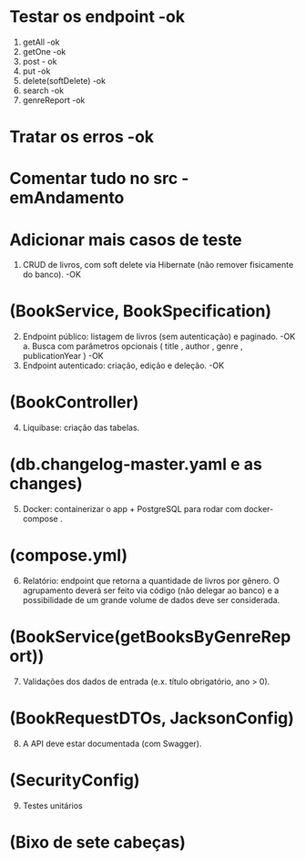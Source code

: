 # Testar os endpoint -ok
1. getAll -ok
2. getOne -ok
3. post - ok
4. put -ok
5. delete(softDelete) -ok 
6. search -ok
7. genreReport -ok

# Tratar os erros -ok

# Comentar tudo no src -emAndamento

# Adicionar mais casos de teste



1. CRUD de livros, com soft delete via Hibernate (não remover fisicamente do
banco). -OK
# (BookService, BookSpecification)

2. Endpoint público: listagem de livros (sem autenticação) e paginado. -OK
    a. Busca com parâmetros opcionais ( title , author , genre , publicationYear ) -OK
3. Endpoint autenticado: criação, edição e deleção. -OK
# (BookController)

4. Liquibase: criação das tabelas.
# (db.changelog-master.yaml e as changes)

5. Docker: containerizar o app + PostgreSQL para rodar com docker-compose .
# (compose.yml)

6. Relatório: endpoint que retorna a quantidade de livros por gênero. O agrupamento deverá ser feito via código (não delegar ao banco) e a possibilidade de um grande volume de dados deve ser considerada.
# (BookService(getBooksByGenreReport))

7. Validações dos dados de entrada (e.x. título obrigatório, ano > 0).
# (BookRequestDTOs, JacksonConfig)

8. A API deve estar documentada (com Swagger).
# (SecurityConfig)

9. Testes unitários
# (Bixo de sete cabeças)